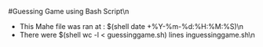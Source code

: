 #Guessing Game using Bash Script\n
* This Mahe file was ran at : $(shell date +%Y-%m-%d:%H:%M:%S)\n
* There were $(shell wc -l < guessinggame.sh) lines inguessinggame.sh\n
